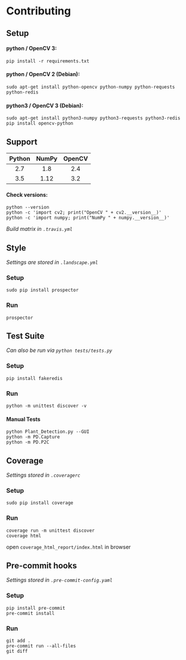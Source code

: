 # Contributing

## Setup
#### python / OpenCV 3:
`pip install -r requirements.txt`
#### python / OpenCV 2 (Debian):
`sudo apt-get install python-opencv python-numpy python-requests python-redis`
#### python3 / OpenCV 3 (Debian):
```
sudo apt-get install python3-numpy python3-requests python3-redis
pip install opencv-python
```

## Support
| Python | NumPy | OpenCV |
|:------:|:-----:|:------:|
| 2.7    | 1.8   | 2.4    |
| 3.5    | 1.12  | 3.2    |
#### Check versions:
```
python --version
python -c 'import cv2; print("OpenCV " + cv2.__version__)'
python -c 'import numpy; print("NumPy " + numpy.__version__)'
```
_Build matrix in `.travis.yml`_

## Style
_Settings are stored in `.landscape.yml`_
### Setup
`sudo pip install prospector`
### Run
`prospector`

## Test Suite
_Can also be run via `python tests/tests.py`_
### Setup
`pip install fakeredis`
### Run
`python -m unittest discover -v`
#### Manual Tests
```
python Plant_Detection.py --GUI
python -m PD.Capture
python -m PD.P2C
```

## Coverage
_Settings stored in `.coveragerc`_
### Setup
`sudo pip install coverage`
### Run
```
coverage run -m unittest discover
coverage html
```
open `coverage_html_report/index.html` in browser

## Pre-commit hooks
_Settings stored in `.pre-commit-config.yaml`_
### Setup
```
pip install pre-commit
pre-commit install
```
### Run
```
git add .
pre-commit run --all-files
git diff
```
